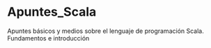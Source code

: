 # Apuntes_Scala
Apuntes básicos y medios sobre el lenguaje de programación Scala. Fundamentos e introducción
